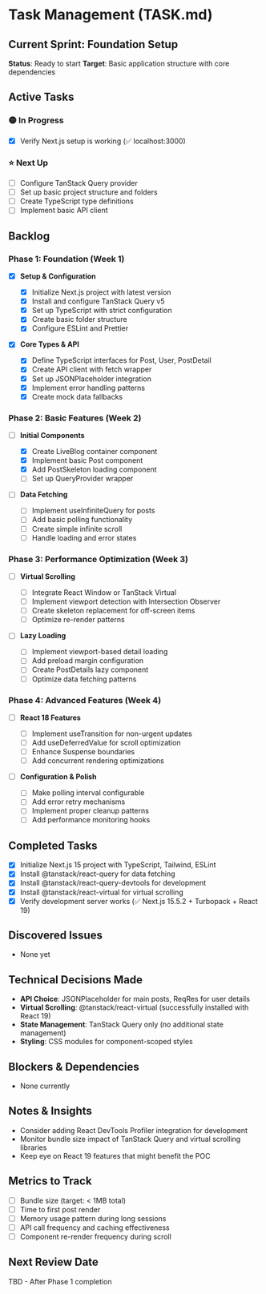 # Task Management (TASK.md)

## Current Sprint: Foundation Setup

**Status**: Ready to start
**Target**: Basic application structure with core dependencies

## Active Tasks

### 🟡 In Progress

- [x] Verify Next.js setup is working (✅ localhost:3000)

### ⭐ Next Up

- [ ] Configure TanStack Query provider
- [ ] Set up basic project structure and folders
- [ ] Create TypeScript type definitions
- [ ] Implement basic API client

## Backlog

### Phase 1: Foundation (Week 1)

- [x] **Setup & Configuration**

  - [x] Initialize Next.js project with latest version
  - [x] Install and configure TanStack Query v5
  - [x] Set up TypeScript with strict configuration
  - [x] Create basic folder structure
  - [x] Configure ESLint and Prettier

- [x] **Core Types & API**
  - [x] Define TypeScript interfaces for Post, User, PostDetail
  - [x] Create API client with fetch wrapper
  - [x] Set up JSONPlaceholder integration
  - [x] Implement error handling patterns
  - [x] Create mock data fallbacks

### Phase 2: Basic Features (Week 2)

- [ ] **Initial Components**

  - [x] Create LiveBlog container component
  - [x] Implement basic Post component
  - [x] Add PostSkeleton loading component
  - [ ] Set up QueryProvider wrapper

- [ ] **Data Fetching**
  - [ ] Implement useInfiniteQuery for posts
  - [ ] Add basic polling functionality
  - [ ] Create simple infinite scroll
  - [ ] Handle loading and error states

### Phase 3: Performance Optimization (Week 3)

- [ ] **Virtual Scrolling**

  - [ ] Integrate React Window or TanStack Virtual
  - [ ] Implement viewport detection with Intersection Observer
  - [ ] Create skeleton replacement for off-screen items
  - [ ] Optimize re-render patterns

- [ ] **Lazy Loading**
  - [ ] Implement viewport-based detail loading
  - [ ] Add preload margin configuration
  - [ ] Create PostDetails lazy component
  - [ ] Optimize data fetching patterns

### Phase 4: Advanced Features (Week 4)

- [ ] **React 18 Features**

  - [ ] Implement useTransition for non-urgent updates
  - [ ] Add useDeferredValue for scroll optimization
  - [ ] Enhance Suspense boundaries
  - [ ] Add concurrent rendering optimizations

- [ ] **Configuration & Polish**
  - [ ] Make polling interval configurable
  - [ ] Add error retry mechanisms
  - [ ] Implement proper cleanup patterns
  - [ ] Add performance monitoring hooks

## Completed Tasks

- [x] Initialize Next.js 15 project with TypeScript, Tailwind, ESLint
- [x] Install @tanstack/react-query for data fetching
- [x] Install @tanstack/react-query-devtools for development
- [x] Install @tanstack/react-virtual for virtual scrolling
- [x] Verify development server works (✅ Next.js 15.5.2 + Turbopack + React 19)

## Discovered Issues

- None yet

## Technical Decisions Made

- **API Choice**: JSONPlaceholder for main posts, ReqRes for user details
- **Virtual Scrolling**: @tanstack/react-virtual (successfully installed with React 19)
- **State Management**: TanStack Query only (no additional state management)
- **Styling**: CSS modules for component-scoped styles

## Blockers & Dependencies

- None currently

## Notes & Insights

- Consider adding React DevTools Profiler integration for development
- Monitor bundle size impact of TanStack Query and virtual scrolling libraries
- Keep eye on React 19 features that might benefit the POC

## Metrics to Track

- [ ] Bundle size (target: < 1MB total)
- [ ] Time to first post render
- [ ] Memory usage pattern during long sessions
- [ ] API call frequency and caching effectiveness
- [ ] Component re-render frequency during scroll

## Next Review Date

TBD - After Phase 1 completion
